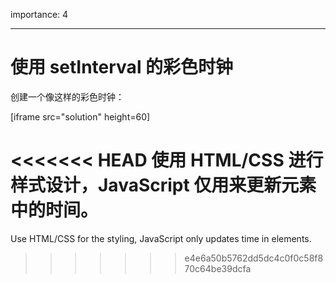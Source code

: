 importance: 4

---

# 使用 setInterval 的彩色时钟

创建一个像这样的彩色时钟：

[iframe src="solution" height=60]

<<<<<<< HEAD
使用 HTML/CSS 进行样式设计，JavaScript 仅用来更新元素中的时间。
=======
Use HTML/CSS for the styling, JavaScript only updates time in elements.
>>>>>>> e4e6a50b5762dd5dc4c0f0c58f870c64be39dcfa
